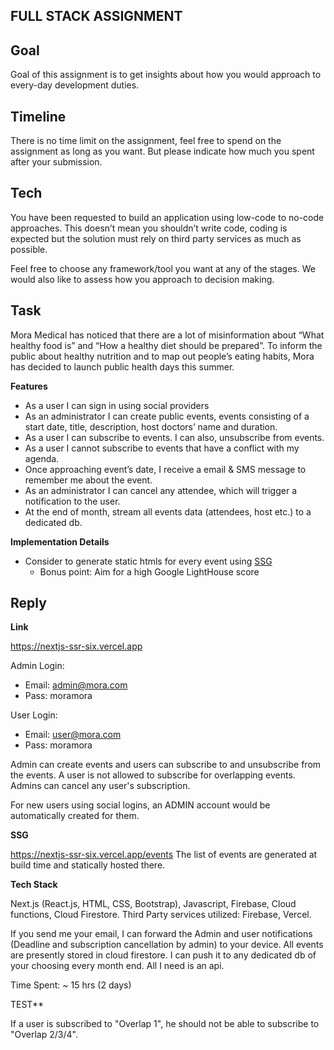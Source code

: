 ## FULL STACK ASSIGNMENT
## Goal

Goal of this assignment is to get insights about how you would approach to every-day development duties.

## Timeline

There is no time limit on the assignment, feel free to spend on the assignment as long as you want. But please indicate how much you spent after your submission.

## Tech

You have been requested to build an application using low-code to no-code approaches. This doesn’t mean you shouldn’t write code, coding is expected but the solution must rely on third party services as much as possible.

Feel free to choose any framework/tool you want at any of the stages. We would also like to assess how you approach to decision making.  

## Task

Mora Medical has noticed that there are a lot of misinformation about “What healthy food is” and “How a healthy diet should be prepared”. To inform the public about healthy nutrition and to map out people’s eating habits, Mora has decided to launch public health days this summer.

**Features**

- As a user I can sign in using social providers
- As an administrator I can create public events, events consisting of a start date, title, description, host doctors’ name and duration.
- As a user I can subscribe to events. I can also, unsubscribe from events.
- As a user I cannot subscribe to events that have a conflict with my agenda.
- Once approaching event’s date, I receive a email & SMS message to remember me about the event.
- As an administrator I can cancel any attendee, which will trigger a notification to the user.
- At the end of month, stream all events data (attendees, host etc.) to a dedicated db.

**Implementation Details**

- Consider to generate static htmls for every event using [SSG](https://dev.to/heymich/client-side-rendering-server-side-rendering-and-ssg-in-plain-english-5h3b#:~:text=Static%2Dsite%20Generation%20(SSG),run%2Dtime%20or%20request%20time.)
    - Bonus point: Aim for a high Google LightHouse score
    

## Reply

**Link**

https://nextjs-ssr-six.vercel.app

Admin Login:
- Email: admin@mora.com
- Pass: moramora

User Login:
- Email: user@mora.com
- Pass: moramora

Admin can create events and users can subscribe to and unsubscribe from the events.
A user is not allowed to subscribe for overlapping events.
Admins can cancel any user's subscription.

For new users using social logins, an ADMIN account would be automatically created for them.

**SSG**

https://nextjs-ssr-six.vercel.app/events
The list of events are generated at build time and statically hosted there.

**Tech Stack**

Next.js (React.js, HTML, CSS, Bootstrap), Javascript, Firebase, Cloud functions, Cloud Firestore.
Third Party services utilized: Firebase, Vercel.

If you send me your email, I can forward the Admin and user notifications (Deadline and subscription cancellation by admin) to your device.
All events are presently stored in cloud firestore. I can push it to any dedicated db of your choosing every month end. All I need is an api.

Time Spent: ~ 15 hrs (2 days)

TEST**

If a user is subscribed to "Overlap 1", he should not be able to subscribe to "Overlap 2/3/4".
